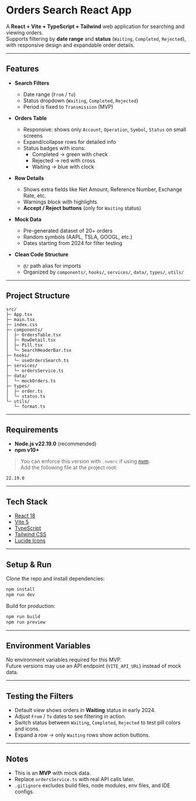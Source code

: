 # Orders Search React App

A **React + Vite + TypeScript + Tailwind** web application for searching and viewing orders.  
Supports filtering by **date range** and **status** (`Waiting`, `Completed`, `Rejected`),  
with responsive design and expandable order details.

---

## Features

- **Search Filters**
  - Date range (`From` / `To`)
  - Status dropdown (`Waiting`, `Completed`, `Rejected`)
  - Period is fixed to `Transmission` (MVP)

- **Orders Table**
  - Responsive: shows only `Account`, `Operation`, `Symbol`, `Status` on small screens
  - Expand/collapse rows for detailed info
  - Status badges with icons:
    - Completed → green with check
    - Rejected → red with cross
    - Waiting → blue with clock

- **Row Details**
  - Shows extra fields like Net Amount, Reference Number, Exchange Rate, etc.
  - Warnings block with highlights
  - **Accept / Reject buttons** (only for `Waiting` status)

- **Mock Data**
  - Pre-generated dataset of 20+ orders
  - Random symbols (AAPL, TSLA, GOOGL, etc.)
  - Dates starting from 2024 for filter testing

- **Clean Code Structure**
  - `@/` path alias for imports
  - Organized by `components/`, `hooks/`, `services/`, `data/`, `types/`, `utils/`

---

## Project Structure

```
src/
├─ App.tsx
├─ main.tsx
├─ index.css
├─ components/
│  ├─ OrdersTable.tsx
│  ├─ RowDetail.tsx
│  ├─ Pill.tsx
│  └─ SearchHeaderBar.tsx
├─ hooks/
│  └─ useOrdersSearch.ts
├─ services/
│  └─ ordersService.ts
├─ data/
│  └─ mockOrders.ts
├─ types/
│  ├─ order.ts
│  └─ status.ts
└─ utils/
   └─ format.ts
```

---

## Requirements

- **Node.js v22.19.0** (recommended)  
- **npm v10+**

> You can enforce this version with `.nvmrc` if using [nvm](https://github.com/nvm-sh/nvm).  
> Add the following file at the project root:

```
22.19.0
```

---

## Tech Stack

- [React 18](https://reactjs.org/)  
- [Vite 5](https://vitejs.dev/)  
- [TypeScript](https://www.typescriptlang.org/)  
- [Tailwind CSS](https://tailwindcss.com/)  
- [Lucide Icons](https://lucide.dev/)  

---

## Setup & Run

Clone the repo and install dependencies:

```bash
npm install
npm run dev
```

Build for production:

```bash
npm run build
npm run preview
```

---

## Environment Variables

No environment variables required for this MVP.  
Future versions may use an API endpoint (`VITE_API_URL`) instead of mock data.

---

## Testing the Filters

- Default view shows orders in **Waiting** status in early 2024.  
- Adjust `From` / `To` dates to see filtering in action.  
- Switch status between `Waiting`, `Completed`, `Rejected` to test pill colors and icons.  
- Expand a row → only `Waiting` rows show action buttons.

---

## Notes

- This is an **MVP** with mock data.  
- Replace `ordersService.ts` with real API calls later.  
- `.gitignore` excludes build files, node modules, env files, and IDE configs.  
